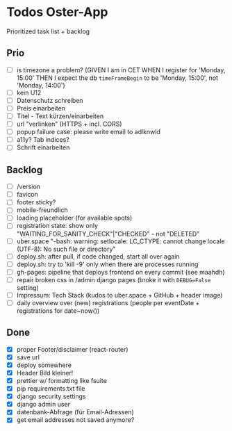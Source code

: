 # Todos Oster-App

Prioritized task list + backlog

## Prio

* [ ] is timezone a problem? (GIVEN I am in CET WHEN I register for 'Monday, 15:00' THEN I expect the db `timeFrameBegin` to be 'Monday, 15:00', not 'Monday, 14:00')
* [ ] kein U12
* [ ] Datenschutz schreiben
* [ ] Preis einarbeiten
* [ ] Titel - Text kürzen/einarbeiten
* [ ] url "verlinken" (HTTPS + incl. CORS)
* [ ] popup failure case: please write email to adlknwld
* [ ] a11y? Tab indices?
* [ ] Schrift einarbeiten

## Backlog

* [ ] /version
* [ ] favicon
* [ ] footer sticky?
* [ ] mobile-freundlich
* [ ] loading placeholder (for available spots)
* [ ] registration state: show only "WAITING_FOR_SANITY_CHECK"|"CHECKED" - not "DELETED"
* [ ] uber.space "-bash: warning: setlocale: LC_CTYPE: cannot change locale (UTF-8): No such file or directory"
* [ ] deploy.sh: after pull, if code changed, start all over again
* [ ] deploy.sh: try to 'kill -9' only when there are processes running
* [ ] gh-pages: pipeline that deploys frontend on every commit (see maahdh)
* [ ] repair broken css in /admin django pages (broke it with `DEBUG=False` setting)
* [ ] Impressum: Tech Stack (kudos to uber.space + GitHub + header image)
* [ ] daily overview over (new) registrations (people per eventDate + registrations for date~now())

## Done

* [x] proper Footer/disclaimer (react-router)
* [x] save url
* [x] deploy somewhere
* [x] Header Bild kleiner!
* [x] prettier w/ formatting like fsuite
* [x] pip requirements.txt file
* [x] django security settings
* [x] django admin user
* [x] datenbank-Abfrage (für Email-Adressen)
* [x] get email addresses not saved anymore?
